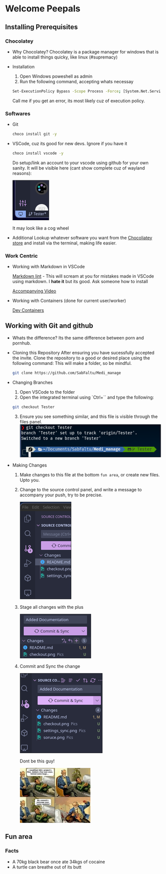 # Welcome Peepals

## Installing Prerequisites

### Chocolatey

- Why Chocolatey?
  Chocolatey is a package manager for windows that is able to install things quicky, like linux (#supremacy)
- Installation

  1. Open Windows poweshell as admin
  2. Run the following command, accepting whats necessay

  ```bash
  Set-ExecutionPolicy Bypass -Scope Process -Force; [System.Net.ServicePointManager]::SecurityProtocol = [System.Net.ServicePointManager]::SecurityProtocol -bor 3072; iex ((New-Object System.Net.WebClient).DownloadString('https://community.chocolatey.org/install.ps1'))
  ```

  Call me if you get an error, its most likely cuz of execution policy.

### Softwares

- Git

  ```bash
  choco install git -y
  ```

- VSCode, cuz its good for new devs. Ignore if you have it

  ```bash
  choco install vscode -y
  ```

  Do setup/link an account to your vscode using github for your own sanity. It will be visible here (cant show complete cuz of wayland reasons):

  ![Settings Sync](Pics/settings_sync.png)

  It may look like a cog wheel

- Additional
  Lookup whatever software you want from the [Chocoliatey store](https://community.chocolatey.org/packages) and install via the terminal, making life easier.

### Work Centric

- Working with Markdown in VSCode

  [Markdown lint](https://marketplace.visualstudio.com/items?itemName=DavidAnson.vscode-markdownlint) - This will scream at you for mistakes made in VSCode using markdown. I **hate it** but its good. Ask someone how to install

  [Accompanying Video](https://youtu.be/watch?v=Hgucu1ch3mo)

- Working with Containers (done for current user/worker)
  
  [Dev Containers](https://marketplace.visualstudio.com/items?itemName=ms-vscode-remote.remote-containers)

## Working with Git and github

- Whats the difference?
  Its the same difference between porn and pornhub.

- Cloning this Repository
  After ensuring you have sucessfully accepted the invite. Clone the repository to a good or desired place using the following command:
  This will make a folder, so be mindful.

  ```bash
  git clone https://github.com/SabFaltu/Medi_manage
  ```

- Changing Branches

  1. Open VSCode to the folder
  2. Open the integrated terminal using `Ctrl+\`` and type the following:

  ```bash
  git checkout Tester
  ```

  3. Ensure you see something similar, and this file is visible through the files panel.
     ![Checkout](Pics/checkout.png)

- Making Changes

  1. Make changes to this file at the bottom `fun area`, or create new files. Upto you.
  2. Change to the source control panel, and write a message to accompany your push, try to be precise.

     ![src](Pics/soruce.png)

  3. Stage all changes with the plus

     ![Stage](Pics/stage.png)

  4. Commit and Sync the change

     ![Commits](Pics/commit.png)

     Dont be this guy!

     <img src="Pics/Avoid.jpeg" width=50%>

## Fun area

### Facts

- A 70kg black bear once ate 34kgs of cocaine
- A turtle can breathe out of its butt
